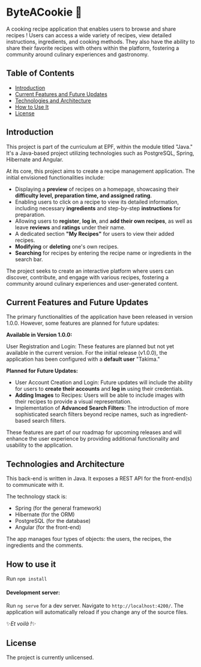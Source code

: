 # ByteACookie :cookie:

A cooking recipe application that enables users to browse and share recipes ! Users can access a wide variety of recipes, view detailed instructions, ingredients, and cooking methods. They also have the ability to share their favorite recipes with others within the platform, fostering a community around culinary experiences and gastronomy.

## Table of Contents

- [Introduction](#introduction)
- [Current Features and Future Updates](#current-features-and-future-updates)
- [Technologies and Architecture](#technologies-and-architecture)
- [How to Use It](#how-to-use-it)
- [License](#license)

## Introduction

This project is part of the curriculum at EPF, within the module titled "Java." It's a Java-based project utilizing technologies such as PostgreSQL, Spring, Hibernate and Angular.

At its core, this project aims to create a recipe management application. The initial envisioned functionalities include:

* Displaying a **preview** of recipes on a homepage, showcasing their **difficulty level, preparation time, and assigned rating**.
* Enabling users to click on a recipe to view its detailed information, including necessary **ingredients** and step-by-step **instructions** for preparation.
* Allowing users to **register**, **log in**, and **add their own recipes**, as well as leave **reviews** and **ratings** under their name.
* A dedicated section **"My Recipes"** for users to view their added recipes.
* **Modifying** or **deleting** one's own recipes.
* **Searching** for recipes by entering the recipe name or ingredients in the search bar.

The project seeks to create an interactive platform where users can discover, contribute, and engage with various recipes, fostering a community around culinary experiences and user-generated content.

## Current Features and Future Updates

The primary functionalities of the application have been released in version 1.0.0. However, some features are planned for future updates:

**Available in Version 1.0.0:**

User Registration and Login: These features are planned but not yet available in the current version. For the initial release (v1.0.0), the application has been configured with a **default user** "Takima."

**Planned for Future Updates:**
* User Account Creation and Login: Future updates will include the ability for users to **create their accounts** and **log in** using their credentials.
* **Adding Images** to Recipes: Users will be able to include images with their recipes to provide a visual representation.
* Implementation of **Advanced Search Filters**: The introduction of more sophisticated search filters beyond recipe names, such as ingredient-based search filters.

These features are part of our roadmap for upcoming releases and will enhance the user experience by providing additional functionality and usability to the application.

## Technologies and Architecture

This back-end is written in Java. It exposes a REST API for the front-end(s) to communicate with it.

The technology stack is:

* Spring (for the general framework)
* Hibernate (for the ORM)
* PostgreSQL (for the database)
* Angular (for the front-end)

The app manages four types of objects: the users, the recipes, the ingredients and the comments.


## How to use it

Run `npm install`


#### Development server:

Run `ng serve` for a dev server. Navigate to `http://localhost:4200/`. The application will automatically reload if you change any of the source files.


:sparkles:_Et voilà !_:sparkles:

## License

The project is currently unlicensed.

